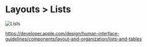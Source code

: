 # Layouts > Lists

![Lists](https://developer.apple.com/design/human-interface-guidelines/images/thumbnails/components/lists-and-tables-thumbnail_2x.png)

https://developer.apple.com/design/human-interface-guidelines/components/layout-and-organization/lists-and-tables